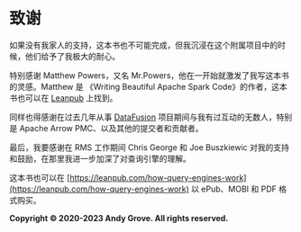 # 致谢

如果没有我家人的支持，这本书也不可能完成，但我沉浸在这个附属项目中的时候，他们给予了我极大的耐心。

特别感谢 Matthew Powers，又名 Mr.Powers，他在一开始就激发了我写这本书的灵感。Matthew 是 《Writing Beautiful Apache Spark Code》的作者，这本书也可以在 [Leanpub](https://leanpub.com/beautiful-spark) 上找到。

同样也得感谢在过去几年从事 [DataFusion](https://github.com/apache/arrow-datafusion) 项目期间与我有过互动的无数人，特别是 Apache Arrow PMC、以及其他的提交者和贡献者。

最后，我要感谢在 RMS 工作期间 Chris George 和 Joe Buszkiewic 对我的支持和鼓励，在那里我进一步加深了对查询引擎的理解。

这本书也可以在 [https://leanpub.com/how-query-engines-work](https://leanpub.com/how-query-engines-work) 以 ePub、MOBI 和 PDF 格式购买。

**Copyright © 2020-2023 Andy Grove. All rights reserved.**
